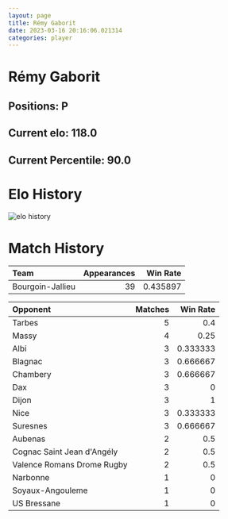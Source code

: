 ```yaml
---  
layout: page  
title: Rémy Gaborit  
date: 2023-03-16 20:16:06.021314  
categories: player  
---
```

# Rémy Gaborit

## Positions: P

## Current elo: 118.0

## Current Percentile: 90.0

# Elo History


![elo history](history_RémyGaborit.png)
# Match History


| Team             |   Appearances |   Win Rate |
|:-----------------|--------------:|-----------:|
| Bourgoin-Jallieu |            39 |   0.435897 |

| Opponent                   |   Matches |   Win Rate |
|:---------------------------|----------:|-----------:|
| Tarbes                     |         5 |   0.4      |
| Massy                      |         4 |   0.25     |
| Albi                       |         3 |   0.333333 |
| Blagnac                    |         3 |   0.666667 |
| Chambery                   |         3 |   0.666667 |
| Dax                        |         3 |   0        |
| Dijon                      |         3 |   1        |
| Nice                       |         3 |   0.333333 |
| Suresnes                   |         3 |   0.666667 |
| Aubenas                    |         2 |   0.5      |
| Cognac Saint Jean d'Angély |         2 |   0.5      |
| Valence Romans Drome Rugby |         2 |   0.5      |
| Narbonne                   |         1 |   0        |
| Soyaux-Angouleme           |         1 |   0        |
| US Bressane                |         1 |   0        |